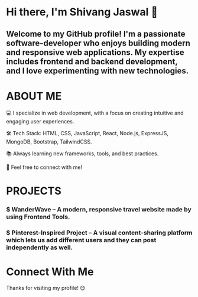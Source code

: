 # Hi there, I'm Shivang Jaswal 👋

## Welcome to my GitHub profile! I'm a passionate software-developer who enjoys building modern and responsive web applications. My expertise includes frontend and backend development, and I love experimenting with new technologies.

# ABOUT ME

💻 I specialize in web development, with a focus on creating intuitive and engaging user experiences.

🛠️ Tech Stack:  HTML, CSS, JavaScript, React, Node.js, ExpressJS, MongoDB, Bootstrap, TailwindCSS.

📚 Always learning new frameworks, tools, and best practices.

📩 Feel free to connect with me!

# PROJECTS

### $ WanderWave – A modern, responsive travel website made by using Frontend Tools.
### $ Pinterest-Inspired Project – A visual content-sharing platform which lets us add different users and they can post independently as well.

# Connect With Me

Thanks for visiting my profile! 😊
